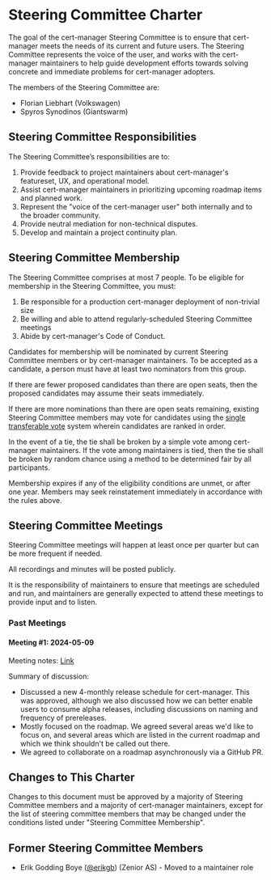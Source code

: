 # Steering Committee Charter

The goal of the cert-manager Steering Committee is to ensure that cert-manager
meets the needs of its current and future users. The Steering Committee
represents the voice of the user, and works with the cert-manager maintainers to
help guide development efforts towards solving concrete and immediate problems
for cert-manager adopters.

The members of the Steering Committee are:

- Florian Liebhart (Volkswagen)
- Spyros Synodinos (Giantswarm)

## Steering Committee Responsibilities

The Steering Committee’s responsibilities are to:

1. Provide feedback to project maintainers about cert-manager's featureset, UX,
   and operational model.
2. Assist cert-manager maintainers in prioritizing upcoming roadmap items and
   planned work.
3. Represent the "voice of the cert-manager user" both internally and to the
   broader community.
4. Provide neutral mediation for non-technical disputes.
5. Develop and maintain a project continuity plan.

## Steering Committee Membership

The Steering Committee comprises at most 7 people. To be eligible for membership
in the Steering Committee, you must:

1. Be responsible for a production cert-manager deployment of non-trivial size
2. Be willing and able to attend regularly-scheduled Steering Committee meetings
3. Abide by cert-manager's Code of Conduct.

Candidates for membership will be nominated by current Steering Committee
members or by cert-manager maintainers. To be accepted as a candidate, a
person must have at least two nominators from this group.

If there are fewer proposed candidates than there are open seats, then the proposed
candidates may assume their seats immediately.

If there are more nominations than there are open seats remaining, existing
Steering Committee members may vote for candidates using the
[single transferable vote](https://en.wikipedia.org/wiki/Single_transferable_vote)
system wherein candidates are ranked in order.

In the event of a tie, the tie shall be broken by a simple vote among cert-manager maintainers.
If the vote among maintainers is tied, then the tie shall be broken by random chance using a method
to be determined fair by all participants.

Membership expires if any of the eligibility conditions are unmet, or after one
year. Members may seek reinstatement immediately in accordance with the rules
above.

## Steering Committee Meetings

Steering Committee meetings will happen at least once per quarter but can be more frequent if needed.

All recordings and minutes will be posted publicly.

It is the responsibility of maintainers to ensure that meetings are scheduled and run, and maintainers are generally expected to attend these meetings to provide input and to listen.

### Past Meetings

#### Meeting #1: 2024-05-09

Meeting notes: [Link](https://docs.google.com/document/d/1Mme73Or-FemOl0KKfE2gskYpL0BN9bU7H2QYg9fZg9A/edit?usp=sharing)

Summary of discussion:

- Discussed a new 4-monthly release schedule for cert-manager. This was approved, although we also discussed how we can better enable users to consume alpha releases, including discussions on naming and frequency of prereleases.
- Mostly focused on the roadmap. We agreed several areas we'd like to focus on, and several areas which are listed in the current roadmap and which we think shouldn't be called out there.
- We agreed to collaborate on a roadmap asynchronously via a GitHub PR.

## Changes to This Charter

Changes to this document must be approved by a majority of Steering Committee
members and a majority of cert-manager maintainers, except for the list of
steering committee members that may be changed under the conditions listed under
"Steering Committee Membership".

## Former Steering Committee Members

- Erik Godding Boye ([@erikgb](https://github.com/erikgb)) (Zenior AS) - Moved to a maintainer role
